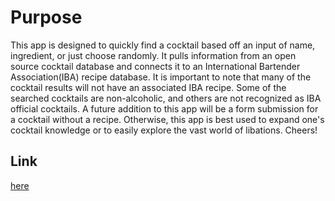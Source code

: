 # Purpose
This app is designed to quickly find a cocktail based off an input of name, ingredient, or just choose randomly.
It pulls information from an open source cocktail database and connects it to an International Bartender Association(IBA) recipe database.
It is important to note that many of the cocktail results will not have an associated IBA recipe. Some of the searched cocktails are non-alcoholic,
and others are not recognized as IBA official cocktails. A future addition to this app will be a form submission for a cocktail without a recipe.
Otherwise, this app is best used to expand one's cocktail knowledge or to easily explore the vast world of libations.
Cheers!

## Link
[here](cocktail.surge.sh)